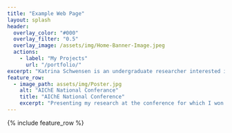 ```yaml
---
title: "Example Web Page"
layout: splash
header:
  overlay_color: "#000"
  overlay_filter: "0.5"
  overlay_image: /assets/img/Home-Banner-Image.jpeg
  actions:
    - label: "My Projects"
      url: "/portfolio/"
excerpt: "Katrina Schwensen is an undergraduate researcher interested in the intersection between biomolecular engineering and traditional design principles"
feature_row:
  - image_path: assets/img/Poster.jpg
    alt: "AIChE National Conferance"
    title: "AIChE National Conference"
    excerpt: "Presenting my research at the conference for which I won first in my division"
---
```


{% include feature_row %}

